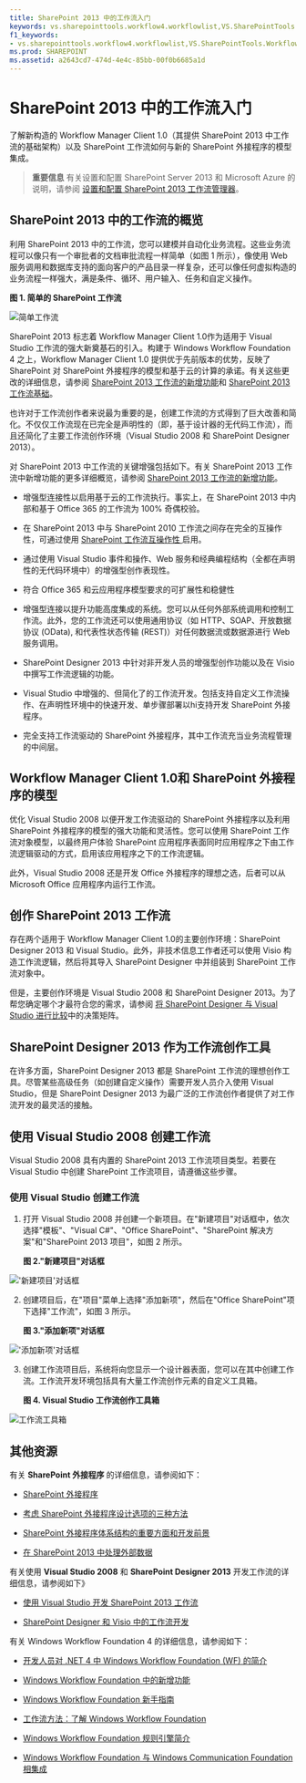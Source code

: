```yaml
---
title: SharePoint 2013 中的工作流入门
keywords: vs.sharepointtools.workflow4.workflowlist,VS.SharePointTools.Workflow4.WorkflowName
f1_keywords:
- vs.sharepointtools.workflow4.workflowlist,VS.SharePointTools.Workflow4.WorkflowName
ms.prod: SHAREPOINT
ms.assetid: a2643cd7-474d-4e4c-85bb-00f0b6685a1d
---
```



# SharePoint 2013 中的工作流入门
了解新构造的 Workflow Manager Client 1.0（其提供 SharePoint 2013 中工作流的基础架构）以及 SharePoint 工作流如何与新的 SharePoint 外接程序的模型集成。
> **重要信息**
> 有关设置和配置 SharePoint Server 2013 和 Microsoft Azure 的说明，请参阅 [设置和配置 SharePoint 2013 工作流管理器](set-up-and-configure-sharepoint-2013-workflow-manager.md)。 
  
    
    


## SharePoint 2013 中的工作流的概览
<a name="overview"> </a>

利用 SharePoint 2013 中的工作流，您可以建模并自动化业务流程。这些业务流程可以像只有一个审批者的文档审批流程一样简单（如图 1 所示），像使用 Web 服务调用和数据库支持的面向客户的产品目录一样复杂，还可以像任何虚拟构造的业务流程一样强大，满是条件、循环、用户输入、任务和自定义操作。
  
    
    

**图 1. 简单的 SharePoint 工作流**

  
    
    

  
    
    
![简单工作流](images/wfSimple.gif)
  
    
    

  
    
    
SharePoint 2013 标志着 Workflow Manager Client 1.0作为适用于 Visual Studio 工作流的强大新奠基石的引入。构建于 Windows Workflow Foundation 4 之上，Workflow Manager Client 1.0 提供优于先前版本的优势，反映了 SharePoint 对 SharePoint 外接程序的模型和基于云的计算的承诺。有关这些更改的详细信息，请参阅  [SharePoint 2013 工作流的新增功能](what-s-new-in-workflows-for-sharepoint-2013.md)和  [SharePoint 2013 工作流基础](sharepoint-2013-workflow-fundamentals.md)。
  
    
    
也许对于工作流创作者来说最为重要的是，创建工作流的方式得到了巨大改善和简化。不仅仅工作流现在已完全是声明性的（即，基于设计器的无代码工作流），而且还简化了主要工作流创作环境（Visual Studio 2008 和 SharePoint Designer 2013）。
  
    
    
对 SharePoint 2013 中工作流的关键增强包括如下。有关 SharePoint 2013 工作流中新增功能的更多详细概览，请参阅 [SharePoint 2013 工作流的新增功能](what-s-new-in-workflows-for-sharepoint-2013.md)。
  
    
    

- 增强型连接性以启用基于云的工作流执行。事实上，在 SharePoint 2013 中内部和基于 Office 365 的工作流为 100% 奇偶校验。
    
  
- 在 SharePoint 2013 中与 SharePoint 2010 工作流之间存在完全的互操作性，可通过使用 [SharePoint 工作流互操作性 ](sharepoint-2013-workflow-fundamentals.md#bkm_InteropBridge)启用。
    
  
- 通过使用 Visual Studio 事件和操作、Web 服务和经典编程结构（全都在声明性的无代码环境中）的增强型创作表现性。
    
  
- 符合 Office 365 和云应用程序模型要求的可扩展性和稳健性
    
  
- 增强型连接以提升功能高度集成的系统。您可以从任何外部系统调用和控制工作流。此外，您的工作流还可以使用通用协议（如 HTTP、SOAP、开放数据协议 (OData), 和代表性状态传输 (REST)）对任何数据流或数据源进行 Web 服务调用。
    
  
- SharePoint Designer 2013 中针对非开发人员的增强型创作功能以及在 Visio 中撰写工作流逻辑的功能。
    
  
- Visual Studio 中增强的、但简化了的工作流开发。包括支持自定义工作流操作、在声明性环境中的快速开发、单步骤部署以hi支持开发 SharePoint 外接程序。
    
  
- 完全支持工作流驱动的 SharePoint 外接程序，其中工作流充当业务流程管理的中间层。
    
  

## Workflow Manager Client 1.0和 SharePoint 外接程序的模型
<a name="bm_appModel"> </a>

优化 Visual Studio 2008 以便开发工作流驱动的 SharePoint 外接程序以及利用 SharePoint 外接程序的模型的强大功能和灵活性。您可以使用 SharePoint 工作流对象模型，以最终用户体验 SharePoint 应用程序表面同时应用程序之下由工作流逻辑驱动的方式，启用该应用程序之下的工作流逻辑。
  
    
    
此外，Visual Studio 2008 还是开发 Office 外接程序的理想之选，后者可以从 Microsoft Office 应用程序内运行工作流。
  
    
    

## 创作 SharePoint 2013 工作流
<a name="bm_authoringwf"> </a>

存在两个适用于 Workflow Manager Client 1.0的主要创作环境：SharePoint Designer 2013 和 Visual Studio。此外，非技术信息工作者还可以使用 Visio 构造工作流逻辑，然后将其导入 SharePoint Designer 中并组装到 SharePoint 工作流对象中。
  
    
    
但是，主要创作环境是 Visual Studio 2008 和 SharePoint Designer 2013。为了帮您确定哪个才最符合您的需求，请参阅 [将 SharePoint Designer 与 Visual Studio 进行比较](develop-sharepoint-2013-workflows-using-visual-studio.md#bkm_Comparing)中的决策矩阵。
  
    
    

## SharePoint Designer 2013 作为工作流创作工具
<a name="bm_spd"> </a>

在许多方面，SharePoint Designer 2013 都是 SharePoint 工作流的理想创作工具。尽管某些高级任务（如创建自定义操作）需要开发人员介入使用 Visual Studio，但是 SharePoint Designer 2013 为最广泛的工作流创作者提供了对工作流开发的最灵活的接触。
  
    
    

## 使用 Visual Studio 2008 创建工作流
<a name="create"> </a>

Visual Studio 2008 具有内置的 SharePoint 2013 工作流项目类型。若要在 Visual Studio 中创建 SharePoint 工作流项目，请遵循这些步骤。
  
    
    

### 使用 Visual Studio 创建工作流


1. 打开 Visual Studio 2008 并创建一个新项目。在"新建项目"对话框中，依次选择"模板"、"Visual C#"、"Office SharePoint"、"SharePoint 解决方案"和"SharePoint 2013 项目"，如图 2 所示。
    
   **图 2."新建项目"对话框**

  

!['新建项目'对话框](images/wfNewProject_b2.png)
  

  

  
2. 创建项目后，在"项目"菜单上选择"添加新项"，然后在"Office SharePoint"项下选择"工作流"，如图 3 所示。
    
   **图 3."添加新项"对话框**

  

!['添加新项'对话框](images/wfAddNewItemDialog_b2.png)
  

  

  
3. 创建工作流项目后，系统将向您显示一个设计器表面，您可以在其中创建工作流。工作流开发环境包括具有大量工作流创作元素的自定义工具箱。
    
   **图 4. Visual Studio 工作流创作工具箱**

  

![工作流工具箱](images/wfToolbox_b2.png)
  

  

  

## 其他资源
<a name="information"> </a>

有关 **SharePoint 外接程序** 的详细信息，请参阅如下：
  
    
    

-  [SharePoint 外接程序](http://msdn.microsoft.com/library/cd1eda9e-8e54-4223-93a9-a6ea0d18df70%28Office.15%29.aspx)
    
  
-  [考虑 SharePoint 外接程序设计选项的三种方法](http://msdn.microsoft.com/library/0942fdce-3227-496a-8873-399fc1dbb72c%28Office.15%29.aspx)
    
  
-  [SharePoint 外接程序体系结构的重要方面和开发前景](http://msdn.microsoft.com/library/ae96572b-8f06-4fd3-854f-fc312f7f2d88%28Office.15%29.aspx)
    
  
-  [在 SharePoint 2013 中处理外部数据](http://msdn.microsoft.com/library/1534a5f4-1d83-45b4-9714-3a1995677d85%28Office.15%29.aspx)
    
  
有关使用 **Visual Studio 2008** 和 **SharePoint Designer 2013** 开发工作流的详细信息，请参阅如下》
  
    
    

-  [使用 Visual Studio 开发 SharePoint 2013 工作流](develop-sharepoint-2013-workflows-using-visual-studio.md)
    
  
-  [SharePoint Designer 和 Visio 中的工作流开发](workflow-development-in-sharepoint-designer-and-visio.md)
    
  
有关 Windows Workflow Foundation 4 的详细信息，请参阅如下： 
  
    
    

-  [开发人员对 .NET 4 中 Windows Workflow Foundation (WF) 的简介](http://msdn.microsoft.com/zh-cn/library/ee342461.aspx)
    
  
-  [Windows Workflow Foundation 中的新增功能](http://msdn.microsoft.com/zh-cn/library/dd489410.aspx)
    
  
-  [Windows Workflow Foundation 新手指南](http://msdn.microsoft.com/zh-cn/vstudio/first-steps-with-wf.aspx)
    
  
-  [工作流方法：了解 Windows Workflow Foundation](http://msdn.microsoft.com/zh-cn/library/dd851337.aspx)
    
  
-  [Windows Workflow Foundation 规则引擎简介](http://msdn.microsoft.com/zh-cn/library/dd554919.aspx)
    
  
-  [Windows Workflow Foundation 与 Windows Communication Foundation 相集成](http://msdn.microsoft.com/zh-cn/library/cc626077.aspx)
    
  

